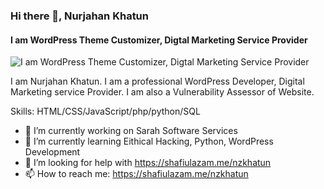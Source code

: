 ### Hi there 👋, Nurjahan Khatun
#### I am WordPress Theme Customizer, Digtal Marketing Service Provider
![I am WordPress Theme Customizer, Digtal Marketing Service Provider](https://nzkhatun.github.io/github-profile-readme-generator/images/banner.png)

I am Nurjahan Khatun. I am a professional WordPress Developer, Digital Marketing service Provider. I am also a Vulnerability Assessor of Website.

Skills: HTML/CSS/JavaScript/php/python/SQL

- 🔭 I’m currently working on Sarah Software Services 
- 🌱 I’m currently learning Eithical Hacking, Python, WordPress Development 
- 🤔 I’m looking for help with https://shafiulazam.me/nzkhatun 
- 📫 How to reach me: https://shafiulazam.me/nzkhatun 




